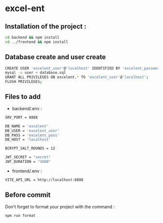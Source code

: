 # excel-ent

## Installation of the project :

```sh
cd backend && npm install
cd ../frontend && npm install
```

## Database create and user create
```sh
CREATE USER 'excelent_user'@'localhost' IDENTIFIED BY 'excelent_password';
mysql -u user < database.sql
GRANT ALL PRIVILEGES ON excelent.* TO 'excelent_user'@'localhost';
FLUSH PRIVILEGES;
```

## Files to add

-   backend/.env :
```sh
SRV_PORT = 8888

DB_NAME = 'excelent'
DB_USER = 'excelent_user'
DB_PASS = 'excelent_pass'
DB_HOST = 'localhost'

BCRYPT_SALT_ROUNDS = 12

JWT_SECRET = "secret"
JWT_DURATION = "3600"
```

-   frontend/.env :
```sh
VITE_API_URL = http://localhost:8888
```
## Before commit
Don't forget to format your project with the command :
```sh
npm run format
```
